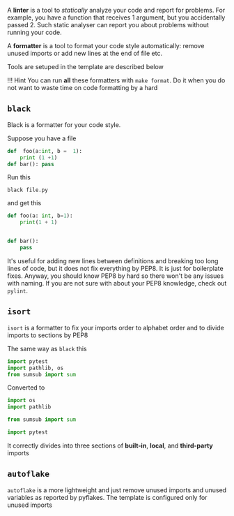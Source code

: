 A **linter** is a tool to _statically_ analyze your code and report for problems. For example, you have a function that receives 1 argument, but you accidentally passed 2. Such static analyser can report you about problems without running your code.

A **formatter** is a tool to format your code style automatically: remove unused imports or add new lines at the end of file etc.

Tools are setuped in the template are described below

!!! Hint
    You can run __all__ these formatters with `make format`. Do it when you do not want to waste time on code formatting by a hard

## `black`
Black is a formatter for your code style.

Suppose you have a file

```python title="file.py"
def  foo(a:int, b =  1):
    print (1 +1)
def bar(): pass
```

Run this
```shell title="Terminal"
black file.py
```

and get this
```python title="file.py"
def foo(a: int, b=1):
    print(1 + 1)


def bar():
    pass

```

It's useful for adding new lines between definitions and breaking too long lines of code, but it does not fix everything by PEP8. It is just for boilerplate fixes. Anyway, you should know PEP8 by hard so there won't be any issues with naming. If you are not sure with about your PEP8 knowledge, check out `pylint`.

## `isort`
`isort` is a formatter to fix your imports order to alphabet order and to divide imports to sections by PEP8

The same way as `black` this

```python
import pytest
import pathlib, os
from sumsub import sum

```

Converted to
```python
import os
import pathlib

from sumsub import sum

import pytest
```
It correctly divides into three sections of __built-in__, __local__, and __third-party__ imports 

## `autoflake`
`autoflake` is a more lightweight and just remove unused imports and unused variables as reported by pyflakes. The template is configured only for unused imports